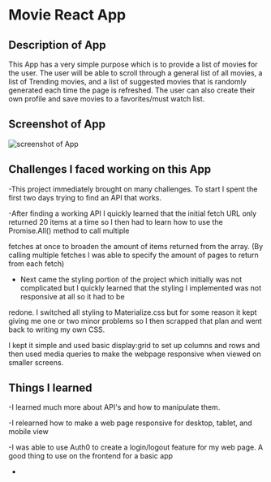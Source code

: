 # Movie React App


## Description of App
This App has a very simple purpose which is to provide a list of movies for the user. The user will be able to scroll through a general list of all movies, a list of Trending movies, and a list of suggested movies that is randomly generated each time the page is refreshed. The user can also create their own profile and save movies to a favorites/must watch list.

## Screenshot of App
![screenshot of App](FinalProjectGif.gif)


## Challenges I faced working on this App

-This project immediately brought on many challenges. To start I spent the first two days trying to find an API that works.

-After finding a working API I quickly learned that the initial fetch URL only returned 20 items at a time so I then had to learn how to use the Promise.All() method to call multiple

fetches at once to broaden the amount of items returned from the array. (By calling multiple fetches I was able to specify the amount of pages to return from each fetch)

- Next came the styling portion of the project which initially was not complicated but I quickly learned that the styling I implemented was not responsive at all so it had to be 

redone. I switched all styling to Materialize.css but for some reason it kept giving me one or two minor problems so I then scrapped that plan and went back to writing my own CSS. 

I kept it simple and used basic display:grid to set up columns and rows and then used media queries to make the webpage responsive when viewed on smaller screens.

## Things I learned

-I learned much more about API's and how to manipulate them.

-I relearned how to make a web page responsive for desktop, tablet, and mobile view

-I was able to use Auth0 to create a login/logout feature for my web page. A good thing to use on the frontend for a basic app

-


